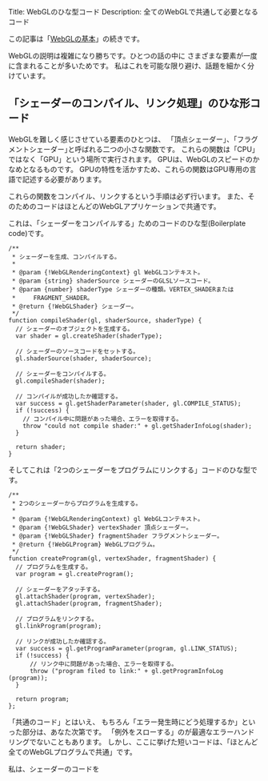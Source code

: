 Title: WebGLのひな型コード
Description: 全てのWebGLで共通して必要となるコード

この記事は「[WebGLの基本](webgl-fundamentals.html)」の続きです。

WebGLの説明は複雑になり勝ちです。ひとつの話の中に
さまざまな要素が一度に含まれることが多いためです。
私はこれを可能な限り避け、話題を細かく分けています。

## 「シェーダーのコンパイル、リンク処理」のひな形コード

WebGLを難しく感じさせている要素のひとつは、
「頂点シェーダー」、「フラグメントシェーダー｣と呼ばれる二つの小さな関数です。
これらの関数は「CPU」ではなく「GPU」という場所で実行されます。
GPUは、WebGLのスピードのかなめとなるものです。
GPUの特性を活かすため、これらの関数はGPU専用の言語で記述する必要があります。

これらの関数をコンパイル、リンクするという手順は必ず行います。
また、そのためのコードはほとんどのWebGLアプリケーションで共通です。

これは、「シェーダーをコンパイルする」ためのコードのひな型(Boilerplate code)です。

    /**
     * シェーダーを生成、コンパイルする。
     *
     * @param {!WebGLRenderingContext} gl WebGLコンテキスト。
     * @param {string} shaderSource シェーダーのGLSLソースコード。
     * @param {number} shaderType シェーダーの種類。VERTEX_SHADERまたは
     *     FRAGMENT_SHADER。
     * @return {!WebGLShader} シェーダー。
     */
    function compileShader(gl, shaderSource, shaderType) {
      // シェーダーのオブジェクトを生成する。
      var shader = gl.createShader(shaderType);

      // シェーダーのソースコードをセットする。
      gl.shaderSource(shader, shaderSource);

      // シェーダーをコンパイルする。
      gl.compileShader(shader);

      // コンパイルが成功したか確認する。
      var success = gl.getShaderParameter(shader, gl.COMPILE_STATUS);
      if (!success) {
        // コンパイル中に問題があった場合、エラーを取得する。
        throw "could not compile shader:" + gl.getShaderInfoLog(shader);
      }

      return shader;
    }

そしてこれは「2つのシェーダーをプログラムにリンクする」コードのひな型です。

    /**
     * 2つのシェーダーからプログラムを生成する。
     *
     * @param {!WebGLRenderingContext) gl WebGLコンテキスト。
     * @param {!WebGLShader} vertexShader 頂点シェーダー。
     * @param {!WebGLShader} fragmentShader フラグメントシェーダー。
     * @return {!WebGLProgram} WebGLプログラム。
     */
    function createProgram(gl, vertexShader, fragmentShader) {
      // プログラムを生成する。
      var program = gl.createProgram();

      // シェーダーをアタッチする。
      gl.attachShader(program, vertexShader);
      gl.attachShader(program, fragmentShader);

      // プログラムをリンクする。
      gl.linkProgram(program);

      // リンクが成功したか確認する。
      var success = gl.getProgramParameter(program, gl.LINK_STATUS);
      if (!success) {
          // リンク中に問題があった場合、エラーを取得する。
          throw ("program filed to link:" + gl.getProgramInfoLog (program));
      }

      return program;
    };

「共通のコード」とはいえ、
もちろん「エラー発生時にどう処理するか」といった部分は、あなた次第です。
「例外をスローする」のが最適なエラーハンドリングでないこともあります。
しかし、ここに挙げた短いコードは、「ほとんど全てのWebGLプログラムで共通」です。


私は、シェーダーのコードを<script>タグを使って書く方法を好んで使っています。
この方法を使う場合、以下のようなコードで処理することになります。

    /**
     * script要素に書かれた内容からシェーダーを生成する。
     *
     * @param {!WebGLRenderingContext} gl WebGLコンテキスト。
     * @param {string} scriptId scriptタグのid。
     * @param {string} opt_shaderType 生成するシェーダーの種類。
     *     省略した場合はscriptタグのtypeプロパティを使う。
     * @return {!WebGLShader} シェーダー。
     */
    function createShaderFromScript(gl, scriptId, opt_shaderType) {
      // scriptタグをidを使って参照する。
      var shaderScript = document.getElementById(scriptId);
      if (!shaderScript) {
        throw("*** Error: unknown script element" + scriptId);
      }

      // script要素内のテキストを取り出す。
      var shaderSource = shaderScript.text;

      // 引数でシェーダーの種類を指定しなかった場合は、
      // scriptタグのtypeプロパティを使う。
      if (!opt_shaderType) {
        if (shaderScript.type == "x-shader/x-vertex") {
          opt_shaderType = gl.VERTEX_SHADER;
        } else if (shaderScript.type == "x-shader/x-fragment") {
          opt_shaderType = gl.FRAGMENT_SHADER;
        } else if (!opt_shaderType) {
          throw("*** Error: shader type not set");
        }
      }

      return compileShader(gl, shaderSource, opt_shaderType);
    };

以下のコードでシェーダーをコンパイルできます。

    var shader = createShaderFromScript(gl, "someScriptTagId");

私がよく使うのは、さらに一歩踏み込んで「二つのシェーダーをそれぞれの書かれた
script要素から読み込んでコンパイルし、プログラムにアタッチ、リンクまで行う関数」です。

    /**
     * 二つのscript要素を使ってWebGLProgramを生成する。
     *
     * @param {!WebGLRenderingContext} gl WebGLコンテキスト。
     * @param {string[]} shaderScriptIds script要素のidプロパティの配列。
     *        一つ目を頂点シェーダー、二つ目をフラグメントシェーダーとみなす。
     * @return {!WebGLProgram} WebGLプログラム。
     */
    function createProgramFromScripts(
        gl, shaderScriptIds) {
      var vertexShader = createShaderFromScript(gl, shaderScriptIds[0], gl.VERTEX_SHADER);
      var fragmentShader = createShaderFromScript(gl, shaderScriptIds[1], gl.FRAGMENT_SHADER);
      return createProgram(gl, vertexShader, fragmentShader);
    }


## 「canvasのリサイズ処理」のひな形コード

もうひとつ、私がほとんどのWebGLプログラムで使っているのは、
「canvasのリサイズ処理」をするコードです。
このコードの実装内容については[このドキュメント](webgl-resizing-the-canvas.html)
で紹介しています。

## ひな形コードの利用
以上、２つのひな形コードは`webgl-utils.js`として一つにまとめてあります。
これを利用するには、

    <script src="resources/webgl-utils.js"></script>

といったコードで取り込んだ上で、以下のようなコードで呼び出します。

    var program = webglUtils.createProgramFromScripts(
      gl, [idOfVertexShaderScript, idOfFragmentShaderScript]);

    ...

    webglUtils.resizeCanvasToMatchDisplaySize(canvas);

## まとめ

まったく同じ大量のコードが全てのサンプルに含まれているために
「そのサンプルが何のために書かれたサンプルなのか判りにくく
なってしまう」のは本末転倒で、避けるべきであるとと思います。

以上で、私の「最小のWebGLひな型コード(boilerplate code)」のおおまかな紹介を終わります。
[`webgl-utils.js`のコードはここにあります](../../resources/webgl-utils.js)。

さらにしっかり構成されたライブラリに興味があるようでしたら[TWGL.js](http://twgljs.org)
をチェックしてください。

WebGLを複雑に見せているもう一つの要素は「シェーダーにデータを渡す手順」です。
そのあたりの話題については「[WebGLの仕組み](webgl-how-it-works.html)」
で紹介しています。
これについては、「[少ないコード、大きな喜び](webgl-less-code-more-fun.html)」や、
[TWGL](http://twgljs.org)も参考になるはずです。

以上のほかにも、同様の理由で作られたスクリプトがあるので紹介しておきます。

*   [`webgl-lessons-ui.js`](../../resources/webgl-lessons-ui.js)

    このスクリプトは、スライダを使って数値をセットしたり視覚化したりするためのものです。
    講義の中でよく使う機能なのでこのファイルにまとめました。

*   [`webgl-lessons-helper.js`](../../resources/webgl-lessons-helper.js)

    このスクリプトは、webglfundmentals.org以外では必要ないでしょう。
    ほかのものに埋め込まれたlive editor上で使うと、エラーメッセージを
    画面に表示することができます。

*   [`m3.js`](../../resources/m3.js)

    このスクリプトには、二次元を扱う計算関連の関数が多数定義されています。
    これらの関数は、このサイトの行列計算の最初の講義で作り始め、いくつかの章の中で
    追加していったものです。
    より応用的な話題を扱う章では、同じものを一から書くのは話が複雑になるだけなので
    このスクリプトにまとめて使っています。

*   [`m4.js`](../../resources/m4.js)

    このスクリプトには、三次元を扱う計算関連の関数が多数定義されています。
    これらの関数は、このサイトの３Ｄ関連の講義の中で作ったものです。
    ３Ｄ関連の２番目の記事からは、このスクリプトを利用しています。
